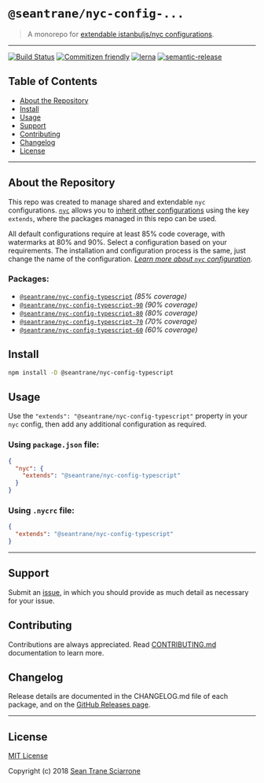 # `@seantrane/nyc-config-...`

> A monorepo for [extendable istanbuljs/nyc configurations](https://github.com/istanbuljs/nyc#publish-and-reuse-your-nyc-configuration).

---

[![Build Status](https://travis-ci.com/seantrane/nyc-config.svg?branch=master)](https://travis-ci.com/seantrane/nyc-config) [![Commitizen friendly](https://img.shields.io/badge/commitizen-friendly-brightgreen.svg)](http://commitizen.github.io/cz-cli/) [![lerna](https://img.shields.io/badge/maintained%20with-lerna-cc00ff.svg)](https://lernajs.io/) [![semantic-release](https://img.shields.io/badge/%20%20%F0%9F%93%A6%F0%9F%9A%80-semantic--release-e10079.svg)](https://github.com/semantic-release/semantic-release)

## Table of Contents

- [About the Repository](#about)
- [Install](#install)
- [Usage](#usage)
- [Support](#support)
- [Contributing](#contributing)
- [Changelog](#changelog)
- [License](#license)

---

## About the Repository <a id="about"></a>

This repo was created to manage shared and extendable `nyc` configurations. [`nyc`](https://github.com/istanbuljs/nyc) allows you to [inherit other configurations](https://github.com/istanbuljs/nyc#publish-and-reuse-your-nyc-configuration) using the key `extends`, where the packages managed in this repo can be used.

All default configurations require at least 85% code coverage, with watermarks at 80% and 90%. Select a configuration based on your requirements. The installation and configuration process is the same, just change the name of the configuration. _[Learn more about `nyc` configuration](https://github.com/istanbuljs/nyc#configuring-nyc)._

### Packages:

- [`@seantrane/nyc-config-typescript`](https://github.com/seantrane/nyc-config/tree/master/packages/nyc-config-typescript#readme) _(85% coverage)_
- [`@seantrane/nyc-config-typescript-90`](https://github.com/seantrane/nyc-config/tree/master/packages/nyc-config-typescript-90#readme) _(90% coverage)_
- [`@seantrane/nyc-config-typescript-80`](https://github.com/seantrane/nyc-config/tree/master/packages/nyc-config-typescript-80#readme) _(80% coverage)_
- [`@seantrane/nyc-config-typescript-70`](https://github.com/seantrane/nyc-config/tree/master/packages/nyc-config-typescript-70#readme) _(70% coverage)_
- [`@seantrane/nyc-config-typescript-60`](https://github.com/seantrane/nyc-config/tree/master/packages/nyc-config-typescript-60#readme) _(60% coverage)_

## Install <a id="install"></a>

```sh
npm install -D @seantrane/nyc-config-typescript
```

## Usage <a id="usage"></a>

Use the `"extends": "@seantrane/nyc-config-typescript"` property in your `nyc` config, then add any additional configuration as required.

### Using `package.json` file:

```json
{
  "nyc": {
    "extends": "@seantrane/nyc-config-typescript"
  }
}
```

### Using `.nycrc` file:

```json
{
  "extends": "@seantrane/nyc-config-typescript"
}
```

---

## Support <a id="support"></a>

Submit an [issue](https://github.com/seantrane/nyc-config/issues/new), in which you should provide as much detail as necessary for your issue.

## Contributing <a id="contributing"></a>

Contributions are always appreciated. Read [CONTRIBUTING.md](https://github.com/seantrane/nyc-config/blob/master/CONTRIBUTING.md) documentation to learn more.

## Changelog <a id="changelog"></a>

Release details are documented in the CHANGELOG.md file of each package, and on the [GitHub Releases page](https://github.com/seantrane/nyc-config/releases).

---

## License <a id="license"></a>

[MIT License](https://github.com/seantrane/nyc-config/blob/master/LICENSE)

Copyright (c) 2018 [Sean Trane Sciarrone](https://github.com/seantrane)
